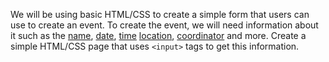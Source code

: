 <!--title={Creating the Add Event Page}-->

We will be using basic HTML/CSS to create a simple form that users can use to create an event. To create the event, we will need information about it such as the <u>name</u>, <u>date</u>, <u>time</u> <u>location</u>, <u>coordinator</u> and more. Create a simple HTML/CSS page that uses `<input>` tags to get this information. 